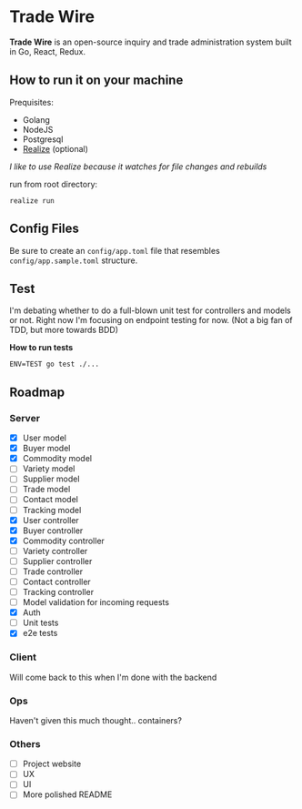# Trade Wire

**Trade Wire** is an open-source inquiry and trade administration system built in Go, React, Redux.

## How to run it on your machine

Prequisites:

- Golang
- NodeJS
- Postgresql
- [Realize](https://github.com/tockins/realize) (optional)

*I like to use Realize because it watches for file changes and rebuilds*

run from root directory:
```
realize run
```

## Config Files

Be sure to create an `config/app.toml` file that resembles `config/app.sample.toml` structure.

## Test

I'm debating whether to do a full-blown unit test for controllers and models or not. Right now I'm focusing on endpoint testing for now. (Not a big fan of TDD, but more towards BDD)

**How to run tests**

```
ENV=TEST go test ./...
```

## Roadmap

### Server

- [x] User model
- [x] Buyer model
- [x] Commodity model
- [ ] Variety model
- [ ] Supplier model
- [ ] Trade model
- [ ] Contact model
- [ ] Tracking model
- [x] User controller
- [x] Buyer controller 
- [x] Commodity controller
- [ ] Variety controller
- [ ] Supplier controller
- [ ] Trade controller
- [ ] Contact controller
- [ ] Tracking controller
- [ ] Model validation for incoming requests
- [x] Auth
- [ ] Unit tests
- [x] e2e tests

### Client

Will come back to this when I'm done with the backend

### Ops

Haven't given this much thought.. containers?

### Others

- [ ] Project website
- [ ] UX
- [ ] UI
- [ ] More polished README
